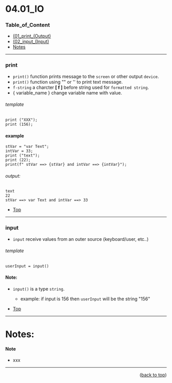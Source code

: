 <a name="topage"></a>

# 04.01_IO

### Table_of_Content

* [(01_print_(Output)](#print)
* [(02_input_(Input)](#input)
* [Notes](#Notes)
 

----


### print

* `print()` function prints message to the `screen` or other output `device`.
* `print()` function using "" or '' to print text message.
* `f-string` a charcter **[ f ]** before string used for `formatted string`.
* { variable_name } change variable name with value.
  
###### template

```
print ("XXX");
print (156);
```

#### example
```
stVar = "var Text";
intVar = 33;
print ("text");
print (22);
print(f" stVar ==> {stVar} and intVar ==> {intVar}");
```

###### output: 

```
text
22
stVar ==> var Text and intVar ==> 33
```


* [Top](#Table_of_Content)

----


### input

* `input` receive values from an outer source (keyboard/user, etc..)

  
###### template

```
userInput = input()
```

#### Note:
* `input()` is a type `string`.
    * example: if input is 156 then `userInput` will be the string "156"




* [Top](#Table_of_Content)

----


# Notes:

#### Note

* xxx

----

<p align="right">(<a href="#topage">back to top</a>)</p>
<br/>
<br/>
